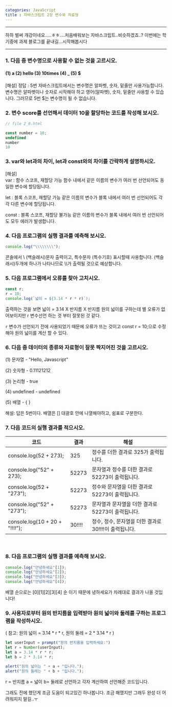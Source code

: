 ```yaml
---
categories: JavaScript
title : 자바스크립트 2장 변수와 자료형
---
```

___

하하 벌써 개강이네요.....ㅎㅎ....처음배워보는 자바스크립트..비슷하겠죠..? 
이번에는 학기중에 과제 블로그를 끝내길...시작해봅시다
___

### 1. 다음 중 변수명으로 사용할 수 없는 것을 고르시오.
#### (1) a (2) hello (3) 10times (4) _ (5) $

 [해설] 정답 : 5번
 자바스크립트에서는 변수명은 알파벳, 숫자, 밑줄만 사용가능합니다.
 변수명은 알파벳이나 숫자로 시작해야 하고 영어(알파벳), 숫자, 밑줄만 사용할 수 있습니다.
 그러므로 5번 $는 변수명이 될 수 없습니다.


### 2. 변수 score를 선언해서 데이터 10을 할당하는 코드를 작성해 보시오.
```js
// file 2_0.html

const number = 10;
undefined
number
10
```
### 3. var와 let과의 차이, let과 const와의 차이를 간략하게 설명하시오.
[해설]  
var : 함수 스코프, 재할당 가능
함수 내에서 같은 이름의 변수가 여러 번 선언되어도 동일한 변수에 할당됩니다.

let : 블록 스코프, 재할당 가능
같은 이름의 변수가 블록 내에서 여러 번 선언되어도 각각 다른 변수에 할당됩니다.

const : 블록 스코프, 재할당 불가능
 같은 이름의 변수가 블록 내에서 여러 번 선언되어도 모두 에러가 발생합니다.

 ### 4. 다음 프로그램의 실행 결과를 예측해 보시오.
 ```js
console.log("\\\\\\\\");
```
콘솔에서 \ (백슬래시)문자 출력이고, 특수문자 (특수기호) 표시할때 사용합니다.
(백슬래시)두개에 하나가 나타나므로 \\\\가 출력될 것으로 예상합니다.

### 5. 다음 프로그램에서 오류를 찾아 고치시오.
```js
const r;
r = 10;
console.log(`넓이 = ${3.14 * r * r)`);
```
 출력하는 것을 보면 넓이 = 3.14 X 반지름 X 반지름 원의 넓이를 구하는데 별 오류가 없어보이지만 r 변수선언 하는 것 부터 잘못된 것 같다.  
 
 `r` 변수가 선언되기 전에 사용되었기 때문에 오류가 뜨는 것이고  const r = 10;으로 수정해야 원의 넓이를 계산 할 수 있다.
  
### 6. 다음 중 데이터의 종류와 자료형이 잘못 짝지어진 것을 고르시오.

(1) 문자열 - "Hello, Javascript"

(2) 숫자형 - 0.11121212

(3) 논리형 - true

(4) undefined - undefined

(5) 배열 - { }

해설: 답은 5번이다. 배열은 [] 대괄호 안에 나열해야하고, 쉼표로 구분한다.

### 7. 다음 코드의 실행 결과를 적으시오.<br>

| 코드 | 결과 | 해설 |
| --- | --- | --- |
| console.log(52 + 273); | 325 | 정수를 더한 결과로 325가 출력됩니다. |
| console.log("52" + 273); | 52273 | 문자열과 정수를 더한 결과로 52273이 출력됩니다. |
| console.log(52 + "273"); | 52273 | 정수와 문자열을 더한 결과로 52273이 출력됩니다. |
| console.log("52" + "273"); | 52273 | 문자열과 문자열을 더한 결과로 52273이 출력됩니다. |
| console.log(10 + 20 + "!!!!"); | 30!!!! | 정수, 정수, 문자열을 더한 결과로 30!!!!이 출력됩니다. |

<br>

### 8. 다음 프로그램의 실행 결과를 예측해 보시오.
 ```js
console.log("안녕하세요"[1]);
console.log("안녕하세요"[2]);
console.log("안녕하세요"[3]);
console.log("안녕하세요"[4]);
```
배열 순으로는 [0][1][2][3][4] 순 이기 때문에 녕하세요가 차례대로 결과가 나올 것입니다!

### 9. 사용자로부터 원의 반지름을 입력받아 원의 넓이와 둘레를 구하는 프로그램을 작성하시오.
 ( 참고: 원의 넓이 = 3.14 * r * r, 원의 둘레 = 2 * 3.14 * r )
 ```js
 let userInput = prompt("원의 반지름을 입력하세요:")
 let r = Number(userInput);
 let a = 3.14 * r * r;
 let b = 2 * 3.14 * r;

alert("원의 넓이는 " + a + "입니다.");
alert("원의 둘레는 " + b + "입니다.");
 ```
 r = 반지름  a = 넓이  b= 둘레로 선언하고 각자 계산하여 선언해준 코드입니다.

 
 그래도 전에 했던게 조금 도움이 되고있긴 하나봅니다. 조금 해맸지만 그래두 완성 더 어려워지지 말길..ㅜ
